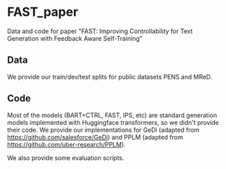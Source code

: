 # FAST_paper
Data and code for paper "FAST: Improving Controllability for Text Generation with Feedback Aware Self-Training"

## Data

We provide our train/dev/test splits for public datasets PENS and MReD.

## Code

Most of the models (BART+CTRL, FAST, IPS, etc) are standard generation models implemented with Huggingface transformers, so we didn't provide their code. We provide our implementations for GeDi (adapted from https://github.com/salesforce/GeDi) and PPLM (adapted from https://github.com/uber-research/PPLM).

We also provide some evaluation scripts.